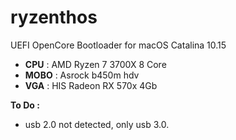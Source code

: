 # ryzenthos

UEFI OpenCore Bootloader for macOS Catalina 10.15  

 - **CPU** : AMD Ryzen 7 3700X 8 Core 
 - **MOBO** : Asrock b450m hdv 
 - **VGA** : HIS Radeon RX 570x 4Gb

**To Do :**
 - usb 2.0 not detected, only usb 3.0.
